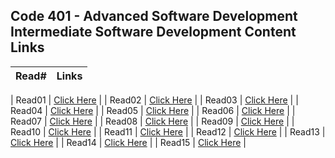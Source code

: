 ## Code 401 - Advanced Software Development Intermediate Software Development Content Links
| Read#         | Links |
| ------------- | ------------- |

| Read01  | [Click Here](https://saadoundhirat.github.io/reading-notes/Code%20401%20-%20Advanced%20Software%20Development/read-01)  |
| Read02  | [Click Here](#) |
| Read03  | [Click Here](#) |
| Read04  | [Click Here](#) |
| Read05  | [Click Here](#) |
| Read06  | [Click Here](#) |
| Read07  | [Click Here](#) |
| Read08  | [Click Here](#) |
| Read09  | [Click Here](#) |
| Read10  | [Click Here](#) |
| Read11  | [Click Here](#) |
| Read12  | [Click Here](#) |
| Read13  | [Click Here](#) |
| Read14  | [Click Here](#) |
| Read15  | [Click Here](#) |
